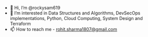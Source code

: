 - 👋 Hi, I’m @rockysam619
- 👀 I’m interested in Data Structures and Algorithms, DevSecOps implementations, Python, Cloud Computing, System Design and Terraform
- 📫 How to reach me - rohit.sharma1807@gmail.com

<!---
rockysam619/rockysam619 is a ✨ special ✨ repository because its `README.md` (this file) appears on your GitHub profile.
You can click the Preview link to take a look at your changes.
--->

